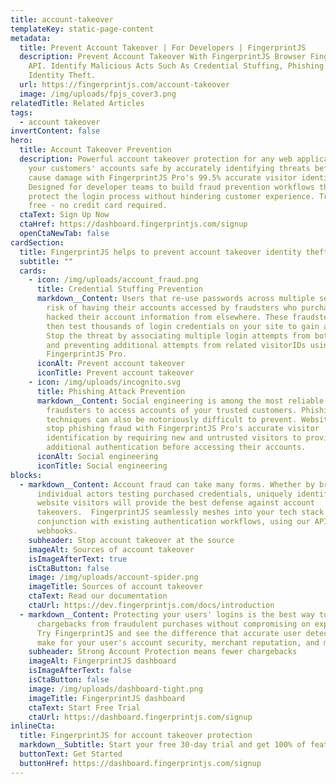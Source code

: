 ```yaml
---
title: account-takeover
templateKey: static-page-content
metadata:
  title: Prevent Account Takeover | For Developers | FingerprintJS
  description: Prevent Account Takeover With FingerprintJS Browser Fingerprinting
    API. Identify Malicious Acts Such As Credential Stuffing, Phishing &
    Identity Theft.
  url: https://fingerprintjs.com/account-takeover
  image: /img/uploads/fpjs_cover3.png
relatedTitle: Related Articles
tags:
  - account takeover
invertContent: false
hero:
  title: Account Takeover Prevention
  description: Powerful account takeover protection for any web application. Keep
    your customers' accounts safe by accurately identifying threats before they
    cause damage with FingerprintJS Pro's 99.5% accurate visitor identification.
    Designed for developer teams to build fraud prevention workflows that
    protect the login process without hindering customer experience. Try for
    free - no credit card required.
  ctaText: Sign Up Now
  ctaHref: https://dashboard.fingerprintjs.com/signup
  openCtaNewTab: false
cardSection:
  title: FingerprintJS helps to prevent account takeover identity theft
  subtitle: ""
  cards:
    - icon: /img/uploads/account_fraud.png
      title: Credential Stuffing Prevention
      markdown__Content: Users that re-use passwords across multiple services are at
        risk of having their accounts accessed by fraudsters who purchased or
        hacked their account information from elsewhere. These fraudsters may
        then test thousands of login credentials on your site to gain access.
        Stop the threat by associating multiple login attempts from bot networks
        and preventing additional attempts from related visitorIDs using
        FingerprintJS Pro.
      iconAlt: Prevent account takeover
      iconTitle: Prevent account takeover
    - icon: /img/uploads/incognito.svg
      title: Phishing Attack Prevention
      markdown__Content: Social engineering is among the most reliable methods for
        fraudsters to access accounts of your trusted customers. Phishing
        techniques can also be notoriously difficult to prevent. Websites can
        stop phishing fraud with FingerprintJS Pro's accurate visitor
        identification by requiring new and untrusted visitors to provide
        additional authentication before accessing their accounts.
      iconAlt: Social engineering
      iconTitle: Social engineering
blocks:
  - markdown__Content: Account fraud can take many forms. Whether by brute force or
      individual actors testing purchased credentials, uniquely identifying your
      website visitors will provide the best defense against account
      takeovers.  FingerprintJS seamlessly meshes into your tech stack to run in
      conjunction with existing authentication workflows, using our API and
      webhooks.
    subheader: Stop account takeover at the source
    imageAlt: Sources of account takeover
    isImageAfterText: true
    isCtaButton: false
    image: /img/uploads/account-spider.png
    imageTitle: Sources of account takeover
    ctaText: Read our documentation
    ctaUrl: https://dev.fingerprintjs.com/docs/introduction
  - markdown__Content: Protecting your users' logins is the best way to mitigate
      chargebacks from fraudulent purchases without compromising on experience.
      Try FingerprintJS and see the difference that accurate user detection can
      make for your user's account security, merchant reputation, and more.
    subheader: Strong Account Protection means fewer chargebacks
    imageAlt: FingerprintJS dashboard
    isImageAfterText: false
    isCtaButton: false
    image: /img/uploads/dashboard-tight.png
    imageTitle: FingerprintJS dashboard
    ctaText: Start Free Trial
    ctaUrl: https://dashboard.fingerprintjs.com/signup
inlineCta:
  title: FingerprintJS for account takeover protection
  markdown__Subtitle: Start your free 30-day trial and get 100% of features with no usage limits.
  buttonText: Get Started
  buttonHref: https://dashboard.fingerprintjs.com/signup
---
```

